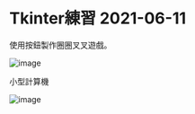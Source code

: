 # Tkinter練習  2021-06-11

使用按鈕製作圈圈叉叉遊戲。

![image](https://github.com/Jerry45678/Tkinter-demo/blob/main/Game.png)

小型計算機

![image](https://github.com/Jerry45678/Tkinter-demo/blob/main/Computer.png)
